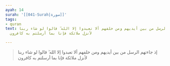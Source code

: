 ```yaml
---
ayah: 14
surah: '[[041-Surah|سورة]]'
tags:
- quran
text: إذ جاءتهم الرسل من بين أيديهم ومن خلفهم ألا تعبدوا إلا الله ۖ قالوا لو شاء ربنا
  لأنزل ملائكة فإنا بما أرسلتم به كافرون

---
```

> إذ جاءتهم الرسل من بين أيديهم ومن خلفهم ألا تعبدوا إلا الله ۖ قالوا لو شاء ربنا لأنزل ملائكة فإنا بما أرسلتم به كافرون
